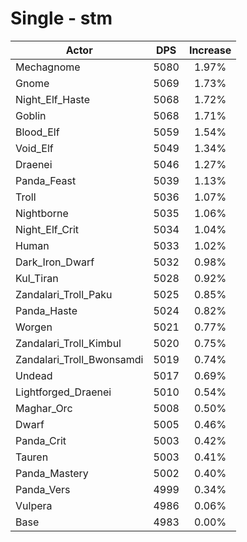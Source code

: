 # Single - stm
| Actor | DPS | Increase |
|---|:---:|:---:|
|Mechagnome|5080|1.97%|
|Gnome|5069|1.73%|
|Night_Elf_Haste|5068|1.72%|
|Goblin|5068|1.71%|
|Blood_Elf|5059|1.54%|
|Void_Elf|5049|1.34%|
|Draenei|5046|1.27%|
|Panda_Feast|5039|1.13%|
|Troll|5036|1.07%|
|Nightborne|5035|1.06%|
|Night_Elf_Crit|5034|1.04%|
|Human|5033|1.02%|
|Dark_Iron_Dwarf|5032|0.98%|
|Kul_Tiran|5028|0.92%|
|Zandalari_Troll_Paku|5025|0.85%|
|Panda_Haste|5024|0.82%|
|Worgen|5021|0.77%|
|Zandalari_Troll_Kimbul|5020|0.75%|
|Zandalari_Troll_Bwonsamdi|5019|0.74%|
|Undead|5017|0.69%|
|Lightforged_Draenei|5010|0.54%|
|Maghar_Orc|5008|0.50%|
|Dwarf|5005|0.46%|
|Panda_Crit|5003|0.42%|
|Tauren|5003|0.41%|
|Panda_Mastery|5002|0.40%|
|Panda_Vers|4999|0.34%|
|Vulpera|4986|0.06%|
|Base|4983|0.00%|
